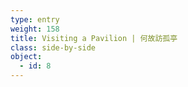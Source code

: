 ```yaml
---
type: entry
weight: 158
title: Visiting a Pavilion | 何故訪孤亭
class: side-by-side
object:
  - id: 8
---
```

